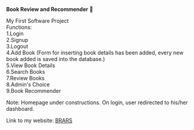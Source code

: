 **Book Review and Recommender** :book:

My First Software Project\
Functions:\
1.Login\
2.Signup\
3.Logout\
4.Add Book (Form for inserting book details has been added, every new book added is saved into the database.)\
5.View Book Details\
6.Search Books\
7.Review Books\
8.Admin's Choice\
9.Book Recommender

Note: Homepage under constructions. On login, user redirected to his/her dashboard.

Link to my website: [BRARS](rrbookweb.herokuapp.com)
